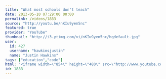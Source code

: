 ```yaml
---
title: "What most schools don't teach"
date: 2013-05-10 07:29:00 00:00
permalink: /videos/1883
source: "http://youtu.be/nKIu9yen5nc"
featured: true
provider: "YouTube"
thumbnail: "http://i3.ytimg.com/vi/nKIu9yen5nc/hqdefault.jpg"
user:
  id: 427
  username: "hawkinsjustin"
  name: "Justin Hawkins"
tags: ["education","code"]
html: "<iframe width=\"854\" height=\"480\" src=\"http://www.youtube.com/embed/nKIu9yen5nc?wmode=transparent&feature=oembed\" frameborder=\"0\" allowfullscreen></iframe>"
id: 1883
---
```


